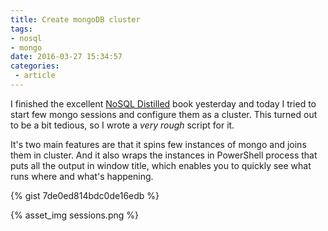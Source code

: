```yaml
---
title: Create mongoDB cluster
tags: 
- nosql
- mongo
date: 2016-03-27 15:34:57
categories:
 - article
---
```



I finished the excellent [NoSQL Distilled](http://www.amazon.com/NoSQL-Distilled-Emerging-Polyglot-Persistence/dp/0321826620) book yesterday and today I tried to start few mongo sessions and configure them as a cluster. This turned out to be a bit tedious, so I wrote a _very rough_ script for it. 
<!-- more -->
It's two main features are that it spins few instances of mongo and joins them in cluster. And it also wraps the instances in PowerShell process that puts all the output in window title, which enables you to quickly see what runs where and what's happening. 

{% gist 7de0ed814bdc0de16edb %}

{% asset_img sessions.png %} 